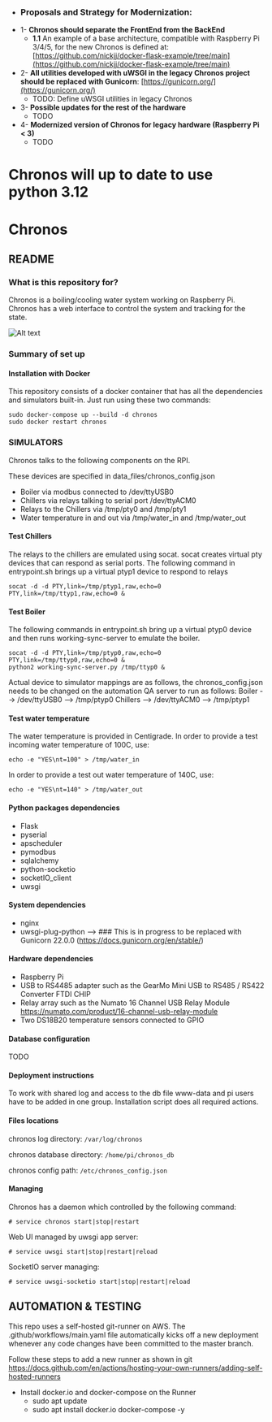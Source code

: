 - ### Proposals and Strategy for Modernization:
- 1- **Chronos should separate the FrontEnd from the BackEnd**
	- **1.1** An example of a base architecture, compatible with Raspberry Pi 3/4/5, for the new Chronos is defined at: [https://github.com/nickjj/docker-flask-example/tree/main](https://github.com/nickjj/docker-flask-example/tree/main)
- 2- **All utilities developed with uWSGI in the legacy Chronos project should be replaced with Gunicorn**: [https://gunicorn.org/](https://gunicorn.org/)
	- TODO: Define uWSGI utilities in legacy Chronos
- 3- **Possible updates for the rest of the hardware**
  - TODO
- 4- **Modernized version of Chronos for legacy hardware (Raspberry Pi < 3)**
  - TODO




# Chronos will up to date to use python 3.12 

# Chronos #
## README ##

### What is this repository for? ###

Chronos is a boiling/cooling water system working on Raspberry Pi. Chronos has a web interface to control the system and tracking for the state.

![Alt text](http://i.imgur.com/8II1ydG.png "A screenshot of the Chronos web interface")
### Summary of set up ###

#### Installation with Docker ####
This repository consists of a docker container that has all the dependencies and simulators built-in. Just run using these two commands:
```
sudo docker-compose up --build -d chronos
sudo docker restart chronos
```
### SIMULATORS

Chronos talks to the following components on the RPI. 

These devices are specified in data_files/chronos_config.json
- Boiler via modbus connected to /dev/ttyUSB0
- Chillers via relays talking to serial port /dev/ttyACM0
- Relays to the Chillers via /tmp/pty0 and /tmp/pty1
- Water temperature in and out via /tmp/water_in and /tmp/water_out

#### Test Chillers  
The relays to the chillers are emulated using socat. socat creates virtual pty devices that can respond as serial ports.
The following command in entrypoint.sh brings up a virtual ptyp1 device to respond to relays
```
socat -d -d PTY,link=/tmp/ptyp1,raw,echo=0 PTY,link=/tmp/ttyp1,raw,echo=0 &
```

#### Test Boiler  
The following commands in entrypoint.sh bring up a virtual ptyp0 device and then runs working-sync-server to emulate the boiler.
```
socat -d -d PTY,link=/tmp/ptyp0,raw,echo=0 PTY,link=/tmp/ttyp0,raw,echo=0 &
python2 working-sync-server.py /tmp/ttyp0 &
```
Actual device to simulator mappings are as follows, the chronos_config.json needs to be changed on the automation QA server to run as follows:
Boiler --> /dev/ttyUSB0 --> /tmp/ptyp0
Chillers --> /dev/ttyACM0 --> /tmp/ptyp1

#### Test water temperature
The water temperature is provided in Centigrade. In order to provide a test incoming water temperature of 100C, use:
```
echo -e "YES\nt=100" > /tmp/water_in
```
In order to provide a test out water temperature of 140C, use:
```
echo -e "YES\nt=140" > /tmp/water_out
```

#### Python packages dependencies ####

* Flask
* pyserial
* apscheduler
* pymodbus
* sqlalchemy
* python-socketio
* socketIO_client
* uwsgi

#### System dependencies ####

* nginx
* uwsgi-plug-python  --> ### This is in progress to be replaced with Gunicorn 22.0.0 (https://docs.gunicorn.org/en/stable/)

#### Hardware dependencies ####

* Raspberry Pi
* USB to RS4485 adapter such as the GearMo Mini USB to RS485 / RS422 Converter FTDI CHIP
* Relay array such as the Numato 16 Channel USB Relay Module https://numato.com/product/16-channel-usb-relay-module
* Two DS18B20 temperature sensors connected to GPIO 

#### Database configuration ####

TODO
#### Deployment instructions ####

To work with shared log and access to the db file www-data and pi users have to be added in one group.
Installation script does all required actions.

#### Files locations ####

chronos log directory: `/var/log/chronos`

chronos database directory: `/home/pi/chronos_db`

chronos config path: `/etc/chronos_config.json`

#### Managing ####
Chronos has a daemon which controlled by the following command:

`# service chronos start|stop|restart`

Web UI managed by uwsgi app server:

`# service uwsgi start|stop|restart|reload`

SocketIO server managing:

`# service uwsgi-socketio start|stop|restart|reload`

## AUTOMATION & TESTING

This repo uses a self-hosted git-runner on AWS. The .github/workflows/main.yaml file automatically kicks off a new deployment whenever any code changes have been committed to the master branch.

Follow these steps to add a new runner as shown in git
https://docs.github.com/en/actions/hosting-your-own-runners/adding-self-hosted-runners

- Install docker.io and docker-compose on the Runner
  - sudo apt update
  - sudo apt install docker.io docker-compose -y
  



